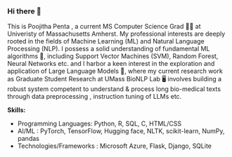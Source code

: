 ### Hi there 👋
This is Poojitha Penta , a current MS Computer Science Grad 👩‍🎓 at Univeristy of Massachusetts Amherst. My professional interests are deeply rooted in the fields of Machine Learning (ML) and Natural Language Processing (NLP). I possess a solid understanding of fundamental ML algorithms 🤖,  including Support Vector Machines (SVM), Random Forest, Neural Networks  etc. and I harbor a keen interest in the exploration and application of Large Language Models 🧠, where my current research work as Graduate Student Research at UMass BioNLP Lab 🖥️  involves building a robust system competent to understand & process long bio-medical texts through data preprocessing , instruction tuning of LLMs etc. 

**Skills:**
- Programming Languages:  Python, R, SQL, C, HTML/CSS
- AI/ML : PyTorch, TensorFlow, Hugging face, NLTK, scikit-learn, NumPy, pandas
- Technologies/Frameworks : Microsoft Azure, Flask, Django, SQLite
 
<!--
**Poojitha1509/Poojitha1509** is a ✨ _special_ ✨ repository because its `README.md` (this file) appears on your GitHub profile.

Here are some ideas to get you started:

- 🔭 I’m currently working on ...
- 🌱 I’m currently learning ...
- 👯 I’m looking to collaborate on ...
- 🤔 I’m looking for help with ...
- 💬 Ask me about ...
- 📫 How to reach me: ...
- 😄 Pronouns: ...
- ⚡ Fun fact: ...
-->
